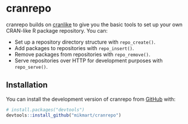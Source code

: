 # cranrepo

<!-- badges: start -->
<!-- badges: end -->

cranrepo builds on [cranlike](https://cran.r-project.org/package=cranlike)
to give you the basic tools to set up your own CRAN-like R package repository.
You can:

- Set up a repository directory structure with `repo_create()`.
- Add packages to repositories with `repo_insert()`.
- Remove packages from repositories with `repo_remove()`.
- Serve repositories over HTTP for development purposes with `repo_serve()`.

## Installation

You can install the development version of cranrepo from [GitHub](https://github.com/) with:

``` r
# install.packages("devtools")
devtools::install_github("mikmart/cranrepo")
```
